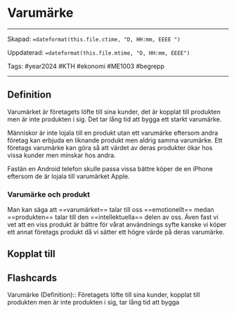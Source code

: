 # Varumärke

---
Skapad: `=dateformat(this.file.ctime, "D, HH:mm, EEEE ")`

Uppdaterad: `=dateformat(this.file.mtime, "D, HH:mm, EEEE")`

Tags: #year2024 #KTH #ekonomi #ME1003 #begrepp

---

## Definition

Varumärket är företagets löfte till sina kunder, det är kopplat till produkten men är inte produkten i sig. Det tar lång tid att bygga ett starkt varumärke.

Människor är inte lojala till en produkt utan ett varumärke eftersom andra företag kan erbjuda en liknande produkt men aldrig samma varumärke. Ett företags varumärke kan göra så att värdet av deras produkter ökar hos vissa kunder men minskar hos andra.

Fastän en Android telefon skulle passa vissa bättre köper de en iPhone eftersom de är lojala till varumärket Apple.

### Varumärke och produkt

Man kan säga att ==varumärket== talar till oss ==emotionellt== medan ==produkten== talar till den ==intellektuella== delen av oss. Även fast vi vet att en viss produkt är bättre för vårat användnings syfte kanske vi köper ett annat företags produkt då vi sätter ett högre värde på deras varumärke.

## Kopplat till

## Flashcards

Varumärke (Definition):: Företagets löfte till sina kunder, kopplat till produkten men är inte produkten i sig, tar lång tid att bygga
